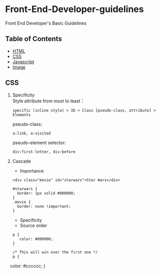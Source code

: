 # Front-End-Developer-guidelines
Front End Developer's Basic Guidelines

## Table of Contents
  - [HTML](#html)
  - [CSS](#css)
  - [Javascript](#javascript)
  - [Image](#image)
  
## CSS
1) Specificity  
   Style attribute from most to least：
   ```
   specific (inline style) > ID > Class [pseudo-class, attribute] > Elements
   ```
   pseudo-class:
   ```  
   a:link, a:visited
   ```
   pseudo-element selector: 
   ```
   div:first-letter, div:before
   ```
  
2) Cascade
   - Importance
   ```
   <div class="movie" id="starwars">Star Wars</div>
   ```
   ```
   #starwars {
     border: 1px solid #000000;
   }
   .movie {
     border: none !important;
   }
   ```
   - Specificity
   - Source order
   ```
   p {
      color: #000000;
   }

   /* This will win over the first one */
   p {
     color: #cccccc;
   }
   ```
